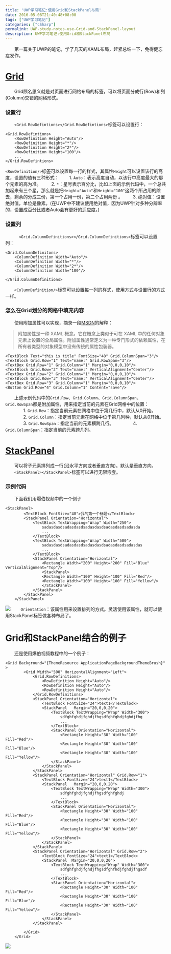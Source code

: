 ```yaml
---
title: 'UWP学习笔记:使用Grid和StackPanel布局'
date: 2016-05-08T21:40:48+08:00
tags: ["UWP学习笔记"]
categories: ["cSharp"]
permalink: UWP-study-notes-use-Grid-and-StackPanel-layout
description: UWP学习笔记:使用Grid和StackPanel布局
---
```

　　第一篇关于UWP的笔记，学了几天的XAML布局，赶紧总结一下，免得健忘症发作。

# [Grid](https://msdn.microsoft.com/zh-cn/library/windows/apps/windows.ui.xaml.controls.grid.aspx)
　　Grid顾名思义就是对页面进行网格布局的标签，可以将页面分成行(Row)和列(Column)交错的网格形式。
### 设置行
　　`<Grid.RowDefintions></Grid.RowDefintions>`标签可以设置行：
```
<Grid.RowDefintions>
    <RowDefinition Height="Auto"/>
    <RowDefinition Height="*"/>
    <RowDefinition Height="2*"/>
    <RowDefinition Height="100"/>
    ...
</Grid.RowDefintions>
```
<!--more-->
   `<RowDefinition/>`标签可以设置每一行的样式，其属性`Height`可以设置该行的高度，设置的值有三种形式：
   　　1. `Auto`：表示高度自动，以该行中高度最大的那个元素的高为准。
   　　2. `*`：星号表示百分比，比如上面的示例代码中，一个总共加起来有三个星，那么就是把`Height="Auto"`和`Height="100"`这两个所占用的除去，剩余的分成三份，第一个占用一份，第二个占用两份 。
   　　3. 绝对值：设置绝对值，单位是像素。(在UWP中不建议使用绝对值，因为UWP针对多种分辨率的，设置成百分比或者Auto会有更好的适应度。)

### 设置列
　　　`<Grid.ColumnDefinitions></Grid.ColumnDefinitions>`标签可以设置列：
```
<Grid.ColumnDefinitons>
    <ColumnDefinition Width="Auto"/>
    <ColumnDefinition Width="*"/>
    <ColumnDefinition Width="2*"/>
    <ColumnDefinition Width="100"/>
    ...
</Grid.ColumnDefinitions>
```
　　`<ColumnDefinition/>`标签可以设置每一列的样式，使用方式与设置行的方式一样。

### 怎么在Grid划分的网格中填充内容
　　使用附加属性可以实现，摘录一段[MSDN](https://msdn.microsoft.com/zh-cn/library/windows/apps/mt185579.aspx)的解释：
> 附加属性是一种 XAML 概念。它在概念上类似于可在 XAML 中的任何对象元素上设置的全局属性。附加属性通常定义为一种专门形式的依赖属性，在所有者类型的对象模型中没有传统的属性包装器。

```
<TextBlock Text="this is title" FontSize="48" Grid.ColumnSpan="3"/>
<TextBlock Grid.Row="1" Text="name:" Grid.RowSpan="3"/>
<TextBox Grid.Row="1" Grid.Column="1" Margin="0,0,0,10"/>
<TextBlock Grid.Row="2" Text="name:" VerticalAlignment="Center"/>
<TextBox Grid.Row="2" Grid.Column="1" Margin="0,0,0,10"/>
<TextBlock Grid.Row="3" Text="name:" VerticalAlignment="Center"/>
<TextBox Grid.Row="3" Grid.Column="1" Margin="0,0,0,10"/>
<Button Grid.Row="4" Grid.Column="1" Content="save"/>
```
　　上述示例代码中的`Grid.Row`、`Grid.Column`、`Grid.ColumnSpan`、`Grid.RowSpan`都是附加属性，用来指定当前的元素在Grid网格中的位置：
　　　　1. `Grid.Row`：指定当前元素在网格中位于第几行中，默认从0开始。
　　　　2. `Grid.Column`：指定当前元素在网格中位于第几列种，默认从0开始。
　　　　3. `Grid.RowSpan`：指定当前的元素横跨几行。
　　　　4. `Grid.ColumnSpan`：指定当前的元素跨几列。


# [StackPanel](https://msdn.microsoft.com/zh-cn/library/windows/apps/windows.ui.xaml.controls.stackpanel.aspx)
　　可以将子元素排列成一行(沿水平方向或者垂直方向)。默认是垂直方向。
　　`<StackPanel></StackPanel>`标签可以进行无限嵌套。
### 示例代码
　　下面我们用爆伯视频中的一个例子

```
<StackPanel>
        <TextBlock FontSize="48">我的第一个标题</TextBlock>
        <StackPanel Orientation="Horizontal">
            <TextBlock TextWrapping="Wrap" Width="250">
                sadasdasdsadasdasdsadasdasdsadasdasdsadasda 
                ...
            </TextBlock>
            <TextBlock TextWrapping="Wrap" Width="500">
                sadasdasdsadasdasdsadasdasdsadasdasdsadasdas
                ...
            </TextBlock>
            <StackPanel Orientation="Horizontal">
                <Rectangle Width="200" Height="200" Fill="Blue" VerticalAlignment="Top"/>
                <StackPanel>
                <Rectangle Width="100" Height="100" Fill="Red"/>
                <Rectangle Width="100" Height="100" Fill="Yellow"/>
                </StackPanel>
            </StackPanel>
        </StackPanel>
    </StackPanel>
```
![](http://ww3.sinaimg.cn/mw690/c55a7aeegw1f3offhfeikj20vz0gg3zn.jpg)
　　`Orientation`：该属性用来设置排列的方式。灵活使用该属性，就可以使用StackPanel标签做各种布局了。

# Grid和StackPanel结合的例子
　　还是使用爆伯视频教程中的一个例子：
```
<Grid Background="{ThemeResource ApplicationPageBackgroundThemeBrush}" >
        <Grid Width="500" HorizontalAlignment="Left">
            <Grid.RowDefinitions>
                <RowDefinition Height="Auto"/>
                <RowDefinition Height="Auto"/>
                <RowDefinition Height="Auto"/>
            </Grid.RowDefinitions>
            <StackPanel Orientation="Horizontal">
                <TextBlock FontSize="24">text1</TextBlock>
                <StackPanel   Margin="20,0,0,20">
                    <TextBlock TextWrapping="Wrap" Width="300">
                        sdfghfghdjfghdjfhgsdfghfghdjfghdjfhg
                        ...
                    </TextBlock>
                    <StackPanel Orientation="Horizontal">
                        <Rectangle Height="30" Width="100" Fill="Red"/>
                        <Rectangle Height="30" Width="100" Fill="Blue"/>
                        <Rectangle Height="30" Width="100" Fill="Yellow"/>
                    </StackPanel>
                </StackPanel>
            </StackPanel>
            <StackPanel Orientation="Horizontal" Grid.Row="1">
                <TextBlock FontSize="24">text1</TextBlock>
                <StackPanel   Margin="20,0,0,20">
                    <TextBlock TextWrapping="Wrap" Width="300">
                        sdfghfghdjfghdjfhgsdfghfghdj
                        ...
                    </TextBlock>
                    <StackPanel Orientation="Horizontal">
                        <Rectangle Height="30" Width="100" Fill="Red"/>
                        <Rectangle Height="30" Width="100" Fill="Blue"/>
                        <Rectangle Height="30" Width="100" Fill="Yellow"/>
                    </StackPanel>
                </StackPanel>
            </StackPanel>
            <StackPanel Orientation="Horizontal" Grid.Row="2">
                <TextBlock FontSize="24">text1</TextBlock>
                <StackPanel  Margin="20,0,0,20">
                    <TextBlock TextWrapping="Wrap" Width="300">
                        sdfghfghdjfghdjfhgsdfghfhdjfghdjfhgsdf
                        ...
                    </TextBlock>
                    <StackPanel Orientation="Horizontal">
                        <Rectangle Height="30" Width="100" Fill="Red"/>
                        <Rectangle Height="30" Width="100" Fill="Blue"/>
                        <Rectangle Height="30" Width="100" Fill="Yellow"/>
                    </StackPanel>
                </StackPanel>
            </StackPanel>
            
        </Grid>
    </Grid>
```
![](http://ww3.sinaimg.cn/mw690/c55a7aeegw1f3oflfhtatj20u00qudhx.jpg)
